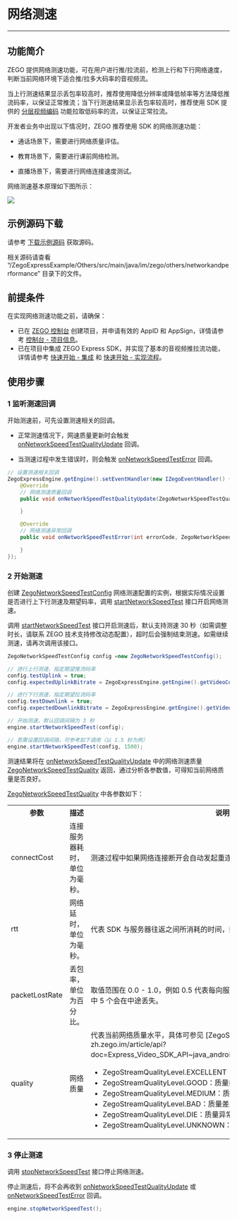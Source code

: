 # 网络测速

- - -

## 功能简介

ZEGO 提供网络测速功能，可在用户进行推/拉流前，检测上行和下行网络速度，判断当前网络环境下适合推/拉多大码率的音视频流。


当上行测速结果显示丢包率较高时，推荐使用降低分辨率或降低帧率等方法降低推流码率，以保证正常推流；当下行测速结果显示丢包率较高时，推荐使用 SDK 提供的 [分层视频编码](https://doc-zh.zego.im/article/4432) 功能拉取低码率的流，以保证正常拉流。

开发者业务中出现以下情况时，ZEGO 推荐使用 SDK 的网络测速功能：

- 通话场景下，需要进行网络质量评估。

- 教育场景下，需要进行课前网络检测。

- 直播场景下，需要进行网络连接速度测试。



网络测速基本原理如下图所示：

<Frame width="512" height="auto" caption=""><img src="https://doc-media.zego.im/sdk-doc/Pics/Common/ZegoExpressEngine/Network_speed_test.png" /></Frame>

## 示例源码下载

请参考 [下载示例源码](https://doc-zh.zego.im/article/3125) 获取源码。

相关源码请查看 “/ZegoExpressExample/Others/src/main/java/im/zego/others/networkandperformance” 目录下的文件。

## 前提条件

在实现网络测速功能之前，请确保：

- 已在 [ZEGO 控制台](https://console.zego.im) 创建项目，并申请有效的 AppID 和 AppSign，详情请参考 [控制台 - 项目信息](/console/project-info)。
- 已在项目中集成 ZEGO Express SDK，并实现了基本的音视频推拉流功能，详情请参考 [快速开始 - 集成](https://doc-zh.zego.im/article/195) 和 [快速开始 - 实现流程](https://doc-zh.zego.im/article/7627)。


## 使用步骤

### 1 监听测速回调

开始测速前，可先设置测速相关的回调。

- 正常测速情况下，网速质量更新时会触发 [onNetworkSpeedTestQualityUpdate](https://doc-zh.zego.im/article/api?doc=Express_Video_SDK_API~Java_android~class~im-zego-zegoexpress-callback-i-zego-event-handler#on-network-speed-test-quality-update) 回调。

- 当测速过程中发生错误时，则会触发 [onNetworkSpeedTestError](https://doc-zh.zego.im/article/api?doc=Express_Video_SDK_API~Java_android~class~im-zego-zegoexpress-callback-i-zego-event-handler#on-network-speed-test-error) 回调。


```java
// 设置测速相关回调
ZegoExpressEngine.getEngine().setEventHandler(new IZegoEventHandler() {
    @Override
    // 网络测速质量回调
    public void onNetworkSpeedTestQualityUpdate(ZegoNetworkSpeedTestQuality quality, ZegoNetworkSpeedTestType type) {

    }

    @Override
    // 网络测速异常回调
    public void onNetworkSpeedTestError(int errorCode, ZegoNetworkSpeedTestType type) {

    }
});
```

### 2 开始测速

创建 [ZegoNetworkSpeedTestConfig](https://doc-zh.zego.im/article/api?doc=Express_Video_SDK_API~Java_android~class~im-zego-zegoexpress-entity-zego-network-speed-test-config) 网络测速配置的实例，根据实际情况设置是否进行上下行测速及期望码率，调用 [startNetworkSpeedTest](https://doc-zh.zego.im/article/api?doc=Express_Video_SDK_API~Java_android~class~im-zego-zegoexpress-zego-express-engine#start-network-speed-test) 接口开启网络测速。

<Note title="说明">



调用 [startNetworkSpeedTest](https://doc-zh.zego.im/article/api?doc=Express_Video_SDK_API~Java_android~class~im-zego-zegoexpress-zego-express-engine#start-network-speed-test) 接口开启测速后，默认支持测速 30 秒（如需调整时长，请联系 ZEGO 技术支持修改动态配置），超时后会强制结束测速。如需继续测速，请再次调用该接口。
</Note>



```java
ZegoNetworkSpeedTestConfig config =new ZegoNetworkSpeedTestConfig();

// 进行上行测速，指定期望推流码率
config.testUplink = true;
config.expectedUplinkBitrate = ZegoExpressEngine.getEngine().getVideoConfig().bitrate;

// 进行下行测速，指定期望拉流码率
config.testDownlink = true;
config.expectedDownlinkBitrate = ZegoExpressEngine.getEngine().getVideoConfig().bitrate;

// 开始测速，默认回调间隔为 3 秒
engine.startNetworkSpeedTest(config);

// 若需设置回调间隔，可参考如下调用（以 1.5 秒为例）
engine.startNetworkSpeedTest(config, 1500);
```

测速结果将在 [onNetworkSpeedTestQualityUpdate](https://doc-zh.zego.im/article/api?doc=Express_Video_SDK_API~Java_android~class~im-zego-zegoexpress-callback-i-zego-event-handler#on-network-speed-test-quality-update) 中的网络测速质量 [ZegoNetworkSpeedTestQuality](https://doc-zh.zego.im/article/api?doc=Express_Video_SDK_API~Java_android~class~im-zego-zegoexpress-entity-zego-network-speed-test-quality) 返回，通过分析各参数值，可得知当前网络质量是否良好。

[ZegoNetworkSpeedTestQuality](https://doc-zh.zego.im/article/api?doc=Express_Video_SDK_API~Java_android~class~im-zego-zegoexpress-entity-zego-network-speed-test-quality) 中各参数如下：

<table>

<tbody><tr>
<th>参数</th>
<th>描述</th>
<th>说明</th>
</tr>
<tr>
<td>connectCost</td>
<td>连接服务器耗时，单位为毫秒。</td>
<td>测速过程中如果网络连接断开会自动发起重连，此变量会相应更新，数值越小越好。</td>
</tr>
<tr>
<td>rtt</td>
<td>网络延时，单位为毫秒。</td>
<td>代表 SDK 与服务器往返之间所消耗的时间，数值越小越好。</td>
</tr>
<tr>
<td>packetLostRate</td>
<td>丢包率，单位为百分比。</td>
<td>取值范围在 0.0 - 1.0，例如 0.5 代表每向服务器发送的 10 个数据包中，可能有其中 5 个会在中途丢失。</td>
</tr>
<tr>
<td>
quality
</td>
<td>
网络质量
</td>
<td>
代表当前网络质量水平，具体可参见 [ZegoStreamQualityLevel](https://doc-zh.zego.im/article/api?doc=Express_Video_SDK_API~java_android~enum~ZegoStreamQualityLevel)。
<ul>
<li>
ZegoStreamQualityLevel.EXCELLENT：质量极好。
</li>
<li>
ZegoStreamQualityLevel.GOOD：质量好。
</li>
<li>
ZegoStreamQualityLevel.MEDIUM：质量正常。
</li>
<li>
ZegoStreamQualityLevel.BAD：质量差。
</li>
<li>
ZegoStreamQualityLevel.DIE：质量异常。
</li>
<li>
ZegoStreamQualityLevel.UNKNOWN：质量未知。
</li>
</ul>
</td>
</tr>
</tbody></table>

### 3 停止测速

调用 [stopNetworkSpeedTest](https://doc-zh.zego.im/article/api?doc=Express_Video_SDK_API~Java_android~class~im-zego-zegoexpress-zego-express-engine#stop-network-speed-test) 接口停止网络测速。

停止测速后，将不会再收到 [onNetworkSpeedTestQualityUpdate](https://doc-zh.zego.im/article/api?doc=Express_Video_SDK_API~Java_android~class~im-zego-zegoexpress-callback-i-zego-event-handler#on-network-speed-test-quality-update) 或 [onNetworkSpeedTestError](https://doc-zh.zego.im/article/api?doc=Express_Video_SDK_API~Java_android~class~im-zego-zegoexpress-callback-i-zego-event-handler#on-network-speed-test-error) 回调。

```java
engine.stopNetworkSpeedTest();
```

